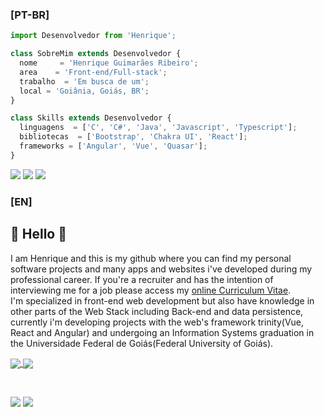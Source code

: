 ### [PT-BR]
```js
import Desenvolvedor from 'Henrique';

class SobreMim extends Desenvolvedor {
  nome     = 'Henrique Guimarães Ribeiro';
  area    = 'Front-end/Full-stack';
  trabalho  = 'Em busca de um';
  local = 'Goiânia, Goiás, BR';
}

class Skills extends Desenvolvedor {
  linguagens  = ['C', 'C#', 'Java', 'Javascript', 'Typescript'];
  bibliotecas  = ['Bootstrap', 'Chakra UI', 'React'];
  frameworks = ['Angular', 'Vue', 'Quasar'];
}
```

<p align="left">
  <a href="mailto: henrique.jobs1@gmail.com" alt="Gmail" target="_blank">
  <img src="https://img.shields.io/badge/-Gmail-FF0000?style=flat-square&labelColor=FF0000&logo=gmail&logoColor=white&link=henrique.jobs1@gmail.com" /></a>

  <a href="https://linkedin.com/in/henrique-guimarães-ribeiro-a296a717a/" alt="Linkedin">
  <img src="https://img.shields.io/badge/-Linkedin-0e76a8?style=flat-square&logo=Linkedin&logoColor=white&link=linkedin.com/in/henrique-guimarães-ribeiro-a296a717a/" /></a>
  
  <a href="https://br.pinterest.com/henrique2538" alt="Pinterest">
  <img src="https://img.shields.io/badge/-Pinterest-E60023?style=flat-square&logo=Pinterest&logoColor=white&link=https://br.pinterest.com/henrique2538" /></a>
</p>  

### [EN]
## 💮 Hello 💮
I am Henrique and this is my github where you can find my personal software projects and many apps and websites i've developed during my professional career. If you're a recruiter and has the intention of interviewing me for a job please access my [online Curriculum Vitae](https://rique223.github.io).  
I'm specialized in front-end web development but also have knowledge in other parts of the Web Stack including Back-end and data persistence, currently i'm developing projects with the web's framework trinity(Vue, React and Angular) and undergoing an Information Systems graduation in the Universidade Federal de Goiás(Federal University of Goiás).

<a href="https://github.com/anuraghazra/github-readme-stats">
  <img align="center" src="https://github-readme-stats.vercel.app/api?username=rique223&show_icons=true&theme=highcontrast " />
</a>
<a href="https://github.com/anuraghazra/convoychat">
  <img align="center" src="https://github-readme-stats.vercel.app/api/top-langs/?username=rique223&layout=compact&langs_count=8&theme=highcontrast " />
</a>

&nbsp;  

![](https://komarev.com/ghpvc/?username=rique223&color=FFD700&style=flat-square)
[![](https://img.shields.io/badge/Pinterest-Follow%20Me-%23c8232c%20?&style=social&logo=pinterest)](https://br.pinterest.com/henrique2538)
